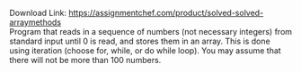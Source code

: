 Download Link: https://assignmentchef.com/product/solved-solved-arraymethods
<br>
Program that reads in a sequence of numbers (not necessary integers) from standard input until 0 is read, and stores them in an array. This is done using iteration (choose for, while, or do while loop). You may assume that there will not be more than 100 numbers.
